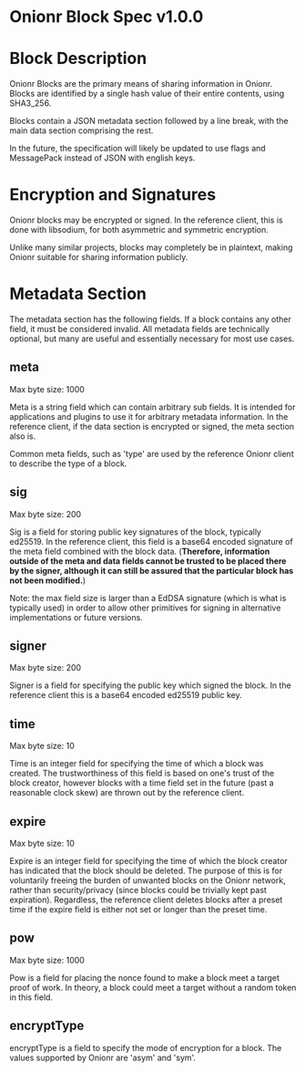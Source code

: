 # Onionr Block Spec v1.0.0

# Block Description

Onionr Blocks are the primary means of sharing information in Onionr. Blocks are identified by a single hash value of their entire contents, using SHA3_256.

Blocks contain a JSON metadata section followed by a line break, with the main data section comprising the rest.

In the future, the specification will likely be updated to use flags and MessagePack instead of JSON with english keys.

# Encryption and Signatures

Onionr blocks may be encrypted or signed. In the reference client, this is done with libsodium, for both asymmetric and symmetric encryption.

Unlike many similar projects, blocks may completely be in plaintext, making Onionr suitable for sharing information publicly.

# Metadata Section

The metadata section has the following fields. If a block contains any other field, it must be considered invalid. All metadata fields are technically optional, but many are useful and essentially necessary for most use cases.

## meta

Max byte size: 1000

Meta is a string field which can contain arbitrary sub fields. It is intended for applications and plugins to use it for arbitrary metadata information. In the reference client, if the data section is encrypted or signed, the meta section also is.

Common meta fields, such as 'type' are used by the reference Onionr client to describe the type of a block.

## sig

Max byte size: 200

Sig is a field for storing public key signatures of the block, typically ed25519. In the reference client, this field is a base64 encoded signature of the meta field combined with the block data. (**Therefore, information outside of the meta and data fields cannot be trusted to be placed there by the signer, although it can still be assured that the particular block has not been modified.**)

Note: the max field size is larger than a EdDSA signature (which is what is typically used) in order to allow other primitives for signing in alternative implementations or future versions.

## signer

Max byte size: 200

Signer is a field for specifying the public key which signed the block. In the reference client this is a base64 encoded ed25519 public key.

## time

Max byte size: 10

Time is an integer field for specifying the time of which a block was created. The trustworthiness of this field is based on one's trust of the block creator, however blocks with a time field set in the future (past a reasonable clock skew) are thrown out by the reference client.

## expire

Max byte size: 10

Expire is an integer field for specifying the time of which the block creator has indicated that the block should be deleted. The purpose of this is for voluntarily freeing the burden of unwanted blocks on the Onionr network, rather than security/privacy (since blocks could be trivially kept past expiration). Regardless, the reference client deletes blocks after a preset time if the expire field is either not set or longer than the preset time.

## pow

Max byte size: 1000

Pow is a field for placing the nonce found to make a block meet a target proof of work. In theory, a block could meet a target without a random token in this field.

## encryptType

encryptType is a field to specify the mode of encryption for a block. The values supported by Onionr are 'asym' and 'sym'.
